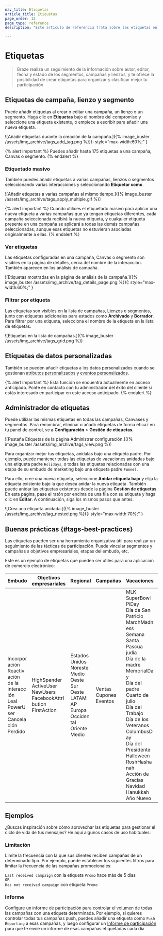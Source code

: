 ```yaml
---
nav_title: Etiquetas
article_title: Etiquetas
page_order: 12
page_type: reference
description: "Este artículo de referencia trata sobre las etiquetas en el panel de control de Braze, que puede utilizar para organizar y clasificar mejor su compromiso."

---
```

# Etiquetas

> Braze realiza un seguimiento de la información sobre autor, editor, fecha y estado de los segmentos, campañas y lienzos, y te ofrece la posibilidad de crear etiquetas para organizar y clasificar mejor tu participación.

## Etiquetas de campaña, lienzo y segmento

Puede añadir etiquetas al crear o editar una campaña, un lienzo o un segmento. Haga clic en <span style="font-size: 14px;margin-bottom: .5rem;height: 16px;width: 16px;" class="fas fa-tag" ></span>**Etiquetas** bajo el nombre del compromiso y seleccione una etiqueta existente, o empiece a escribir para añadir una nueva etiqueta.

![Añadir etiquetas durante la creación de la campaña.]({% image_buster /assets/img_archive/tags_add_tag.png %}){: style="max-width:60%;" }

{% alert important %}
Puedes añadir hasta 175 etiquetas a una campaña, Canvas o segmento.
{% endalert %}

### Etiquetado masivo

También puedes añadir etiquetas a varias campañas, lienzos o segmentos seleccionando varias interacciones y seleccionando <span style="font-size: 14px;margin-bottom: .5rem;height: 16px;width: 16px;" class="fas fa-tag" ></span>**Etiquetar como**.

![Añadir etiquetas a varias campañas al mismo tiempo.]({% image_buster /assets/img_archive/tags_apply_multiple.gif %})

{% alert important %}
Cuando utilices el etiquetado masivo para aplicar una nueva etiqueta a varias campañas que ya tengan etiquetas diferentes, cada campaña seleccionada recibirá la nueva etiqueta, y cualquier etiqueta presente en una campaña se aplicará a todas las demás campañas seleccionadas, aunque esas etiquetas no estuvieran asociadas originalmente a ellas.
{% endalert %}

### Ver etiquetas

Las etiquetas configuradas en una campaña, Canvas o segmento son visibles en la página de detalles, cerca del nombre de la interacción. También aparecen en los análisis de campaña.

![Etiquetas mostradas en la página de análisis de la campaña.]({% image_buster /assets/img_archive/tag_details_page.png %}){: style="max-width:60%;" }

### Filtrar por etiqueta

Las etiquetas son visibles en la lista de campañas, Lienzos o segmentos, junto con etiquetas adicionales para estados como **Archivado** y **Borrador**. Para filtrar por una etiqueta, selecciona el nombre de la etiqueta en la lista de etiquetas.

![Etiquetas en la lista de campañas.]({% image_buster /assets/img_archive/tags_grid.png %})

## Etiquetas de datos personalizadas

También se pueden añadir etiquetas a los datos personalizados cuando se gestionan [atributos personalizados]({{site.baseurl}}/user_guide/data_and_analytics/custom_data/custom_attributes/#managing-custom-attributes) y [eventos personalizados]({{site.baseurl}}/user_guide/data_and_analytics/custom_data/custom_events/#managing-custom-events). 

{% alert important %}
Esta función se encuentra actualmente en acceso anticipado. Ponte en contacto con tu administrador del éxito del cliente si estás interesado en participar en este acceso anticipado.
{% endalert %}

## Administrador de etiquetas

Puede utilizar las mismas etiquetas en todas las campañas, Canvases y segmentos. Para renombrar, eliminar o añadir etiquetas de forma eficaz en tu panel de control, ve a **Configuración** > **Gestión de etiquetas**.

![Pestaña Etiquetas de la página Administrar configuración.]({% image_buster /assets/img_archive/tags_view.png %})

Para organizar mejor tus etiquetas, anídalas bajo una etiqueta padre. Por ejemplo, puede mantener todas las etiquetas de vacaciones anidadas bajo una etiqueta padre `Holidays`, o todas las etiquetas relacionadas con una etapa de su embudo de marketing bajo una etiqueta padre `Funnel`. 

Para ello, cree una nueva etiqueta, seleccione **Anidar etiqueta bajo** y elija la etiqueta existente bajo la que desea anidar la nueva etiqueta. También puede anidar las etiquetas existentes desde la página **Gestión de etiquetas**. En esta página, pase el ratón por encima de una fila con su etiqueta y haga clic en **<i class="fas fa-pencil-alt"></i>Editar**. A continuación, siga los mismos pasos que antes.

![Crea una etiqueta anidada.]({% image_buster /assets/img_archive/tag_nested.png %}){: style="max-width:70%;" }

## Buenas prácticas {#tags-best-practices}

Las etiquetas pueden ser una herramienta organizativa útil para realizar un seguimiento de las tácticas de participación. Puede vincular segmentos y campañas a objetivos empresariales, etapas del embudo, etc.

Este es un ejemplo de etiquetas que pueden ser útiles para una aplicación de comercio electrónico:

<style>
table td {
    word-break: break-word;
}
</style>


<table>
<thead>
  <tr>
    <th>Embudo</th>
    <th>Objetivos empresariales</th>
    <th>Regional</th>
    <th>Campañas</th>
    <th>Vacaciones</th>
    <th>Transacciones</th>
  </tr>
</thead>
<tbody>
  <tr>
    <td>Incorporación<br>Reactivación de la interacción<br>Leal<br>PowerUser<br>Cancelación<br>Perdido</td>
    <td>HighSpender<br>ActiveUser<br>NewUsers<br>FacebookAttribution<br>FirstAction</td>
    <td>Estados Unidos<br>Noreste<br>Medio Oeste<br>Sur<br>Oeste<br>LATAM<br>AP<br>Europa Occidental<br>Oriente Medio</td>
    <td>Ventas<br>Cupones<br>Eventos</td>
    <td>MLK<br>SuperBowl<br>PiDay<br>Día de San Patricio<br>MarchMadness<br>Semana Santa<br>Pascua judía<br>Día de la madre<br>MemorialDay<br>Día del padre<br>Cuarto de julio<br>Día del Trabajo<br>Día de los Veteranos<br>ColumbusDay<br>Día del Presidente<br>Halloween<br>RoshHashanah<br>Acción de Gracias<br>Navidad<br>Hanukkah<br>Año Nuevo</td>
    <td>Transaccional<br>Notificación<br>ConnectedActionTaken</td>
  </tr>
</tbody>
</table>

## Ejemplos

¿Buscas inspiración sobre cómo aprovechar las etiquetas para gestionar el ciclo de vida de tus mensajes? He aquí algunos casos de uso habituales:

### Limitación

Limite la frecuencia con la que sus clientes reciben campañas de un determinado tipo. Por ejemplo, puede establecer los siguientes filtros para limitar la frecuencia de las campañas promocionales:

`Last received campaign` con la etiqueta `Promo` hace más de 5 días
<br>`OR`<br>
`Has not received campaign` con etiqueta `Promo`

### Informe

Configure un informe de participación para controlar el volumen de todas las campañas con una etiqueta determinada. Por ejemplo, si quieres controlar todas tus campañas push, puedes añadir una etiqueta como `Push Reporting` a esas campañas, y luego configurar un [Informe de participación]({{site.baseurl}}/user_guide/data_and_analytics/reporting/engagement_reports/#automatically-select-campaigns-or-canvases) para que te envíe un informe de esas campañas etiquetadas cada día.
